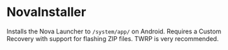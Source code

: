 # NovaInstaller
Installs the Nova Launcher to ``/system/app/`` on Android. Requires a Custom Recovery with support for flashing ZIP files. TWRP is very recommended.

